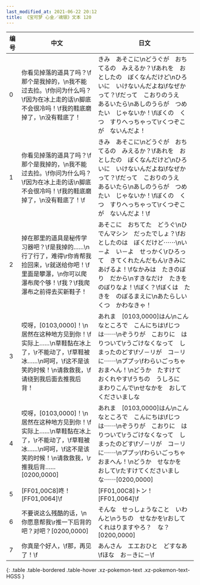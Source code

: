 ```yaml
---
last_modified_at: 2021-06-22 20:12
title: 《宝可梦 心金／魂银》文本 120
---
```

| 编号 | 中文 | 日文 |
| ---- | ---- | ---- |
| 0 | 你看见掉落的道具了吗？\f那个是我掉的，\n我不能过去捡。\f你问为什么吗？\f因为在冰上走的话\n脚底不会很冷吗！\f我的鞋底磨掉了，\n没有鞋底了！ | きみ　あそこに\nどうぐが　おちてるの　みえるか？\fあれを　おとしたの　ぼくなんだけど\nひろいに　いけないんだよね\fなぜかって？\fだって　こおりのうえ　あるいたら\nあしのうらが　つめたい　じゃないか！\fぼくの　くつ　すりへっちゃって\rくつぞこが　ないんだよ！ |
| 1 | 你看见掉落的道具了吗？\f那个是我掉的，\n我不能过去捡。\f你问为什么吗？\f因为在冰上走的话\n脚底不会很冷吗！\f我的鞋底磨掉了，\n没有鞋底了！\f | きみ　あそこに\nどうぐが　おちてるの　みえるか？\fあれを　おとしたの　ぼくなんだけど\nひろいに　いけないんだよね\fなぜかって？\fだって　こおりのうえ　あるいたら\nあしのうらが　つめたい　じゃないか！\fぼくの　くつ　すりへっちゃって\rくつぞこが　ないんだよ！\f |
| 2 | 掉在那里的道具是秘传学习器吧？\f是我掉的……\n行了行了，难得\r你肯帮我捡回来，\r就送给你吧！\f里面是攀瀑，\n你可以爬瀑布爬个够！\f我？\f我爬瀑布之前得去买新鞋子！ | あそこに　おちてた　どうぐ\nひでんマシン　だったでしょ？\fおとしたのは　ぼくだけど⋯⋯\nい－よ　い－よ　せっかく\rひろって　きてくれたんだもん\rきみに　あげるよ！\fなかみは　たきのぼり　だから\nすきなだけ　たきを　のぼりなよ！\fぼく？\fぼくは　たきを　のぼるまえに\nあたらしい　くつ　かわなきゃ！ |
| 3 | 哎呀，[0103,0000]！\n居然在这种地方见到你！\f实际上……\n草鞋黏在冰上了，\r不能动了，\f草鞋被冰……\n呵呵，\f这不是该笑的时候！\n请救救我，\f请绕到我后面去推我后背！ | あれま　[0103,0000]はん\nこんなところで　こんにちは\fじつは⋯⋯\nぞうりが　こおりに　はりついて\rうごけなくなって　しまったのどす\fゾ－リが　コ－リに⋯⋯\nププッ\fわらいごっちゃ　おまへん！\nどうか　たすけて　おくれやす\fうちの　うしろに　まわりこんで\nせなかを　おして　くださいましな |
| 4 | 哎呀，[0103,0000]！\n居然在这种地方见到你！\f实际上……\n草鞋黏在冰上了，\r不能动了，\f草鞋被冰……\n呵呵，\f这不是该笑的时候！\n请救救我，\r推我后背……[0200,0000] | あれま　[0103,0000]はん\nこんなところで　こんにちは\fじつは⋯⋯\nぞうりが　こおりに　はりついて\rうごけなくなって　しまったのどす\fゾ－リが　コ－リに⋯⋯\nププッ\fわらいごっちゃ　おまへん！\nどうか　せなかを　おして\rたすけてくださいましな⋯⋯[0200,0000] |
| 5 | [FF01,00C8]咚！[FF01,0064]\f | [FF01,00C8]トン！[FF01,0064]\f |
| 6 | 不要说这么残酷的话，\n你愿意帮我\r推一下后背的吧？对吧？[0200,0000] | そんな　せっしょうなこと　いわんと\nうちの　せなかを\rおしてくれはりますやろ？　な？[0200,0000] |
| 7 | 你真是个好人，\f那，再见了！\f | あんさん　エエおひと　どすなあ\fほな　お－きに－\f |
{: .table .table-bordered .table-hover .xz-pokemon-text .xz-pokemon-text-HGSS }
